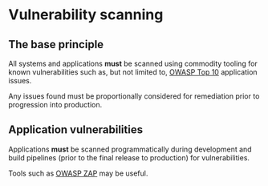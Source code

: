 # Vulnerability scanning

## The base principle

All systems and applications **must** be scanned using commodity tooling for known vulnerabilities such as, but not limited to, [OWASP Top 10](https://www.owasp.org/index.php/OWASP_Top_Ten_Cheat_Sheet) application issues.

Any issues found must be proportionally considered for remediation prior to progression into production.

## Application vulnerabilities

Applications **must** be scanned programmatically during development and build pipelines \(prior to the final release to production\) for vulnerabilities.

Tools such as [OWASP ZAP](https://www.owasp.org/index.php/OWASP_Zed_Attack_Proxy_Project) may be useful.

